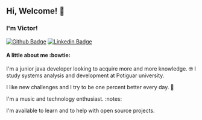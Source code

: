 ## Hi, Welcome! 👋
### I'm Victor!

[![Github Badge](https://img.shields.io/badge/-Github-000?style=flat-square&logo=Github&logoColor=white&link=https://github.com/victorwanderley1)](https://github.com/victorwanderley1)
[![Linkedin Badge](https://img.shields.io/badge/-LinkedIn-blue?style=flat-square&logo=Linkedin&logoColor=white&link=https://www.linkedin.com/in/victorwanderley1/)](https://www.linkedin.com/in/victorwanderley1/)

#### A little about me :bowtie:
I'm a junior java developer looking to acquire more and more knowledge. 🤓 I study systems analysis and development at Potiguar university.
<p>I like new challenges and I try to be one percent better every day. 💪
<p>I'm a music and technology enthusiast. :notes:
<p>I'm available to learn and to help with open source projects.

 

<!--
**victorwanderley1/victorwanderley1** is a ✨ _special_ ✨ repository because its `README.md` (this file) appears on your GitHub profile.

Here are some ideas to get you started:

- 🔭 I’m currently working on ...
- 🌱 I’m currently learning ...
- 👯 I’m looking to collaborate on ...
- 🤔 I’m looking for help with ...
- 💬 Ask me about ...
- 📫 How to reach me: ...
- 😄 Pronouns: ...
- ⚡ Fun fact: ...
-->
